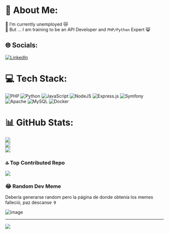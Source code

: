 # 💫 About Me:
🔭 I’m currently unemployed 😿 <br>🌱 But ... I am training to be an API Developer and `PHP/Python` Expert 😸


## 🌐 Socials:
[![LinkedIn](https://img.shields.io/badge/LinkedIn-%230077B5.svg?logo=linkedin&logoColor=white)](https://linkedin.com/in/https://www.linkedin.com/in/thaishdz/) 

# 💻 Tech Stack:
![PHP](https://img.shields.io/badge/php-%23777BB4.svg?style=for-the-badge&logo=php&logoColor=white) ![Python](https://img.shields.io/badge/python-3670A0?style=for-the-badge&logo=python&logoColor=ffdd54) ![JavaScript](https://img.shields.io/badge/javascript-%23323330.svg?style=for-the-badge&logo=javascript&logoColor=%23F7DF1E) ![NodeJS](https://img.shields.io/badge/node.js-6DA55F?style=for-the-badge&logo=node.js&logoColor=white) ![Express.js](https://img.shields.io/badge/express.js-%23404d59.svg?style=for-the-badge&logo=express&logoColor=%2361DAFB) ![Symfony](https://img.shields.io/badge/symfony-%23000000.svg?style=for-the-badge&logo=symfony&logoColor=white) ![Apache](https://img.shields.io/badge/apache-%23D42029.svg?style=for-the-badge&logo=apache&logoColor=white) ![MySQL](https://img.shields.io/badge/mysql-%2300000f.svg?style=for-the-badge&logo=mysql&logoColor=white) ![Docker](https://img.shields.io/badge/docker-%230db7ed.svg?style=for-the-badge&logo=docker&logoColor=white)
# 📊 GitHub Stats:
![](https://github-readme-stats.vercel.app/api?username=thaishdz&theme=merko&hide_border=false&include_all_commits=true&count_private=true)<br/>
![](https://github-readme-streak-stats.herokuapp.com/?user=thaishdz&theme=merko&hide_border=false)<br/>
![](https://github-readme-stats.vercel.app/api/top-langs/?username=thaishdz&theme=merko&hide_border=false&include_all_commits=true&count_private=true&layout=compact)

### 🔝 Top Contributed Repo
![](https://github-contributor-stats.vercel.app/api?username=thaishdz&limit=5&theme=onedark&combine_all_yearly_contributions=true)

### 😂 Random Dev Meme

Debería generarse random pero la página de donde obtenía los memes falleció, paz descanse ✞

![image](https://github.com/user-attachments/assets/aad5386d-b398-4a78-a1fe-1bdd54605437)


---
[![](https://visitcount.itsvg.in/api?id=thaishdz&icon=0&color=0)](https://visitcount.itsvg.in)

<!-- Proudly created with GPRM ( https://gprm.itsvg.in ) -->
